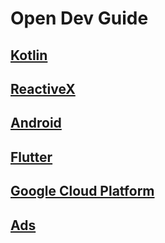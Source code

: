 # Open Dev Guide 

## [Kotlin](kotlin/kotlin.md)

## [ReactiveX](rx/rx.md)

## [Android](android/android.md)

## [Flutter](flutter/flutter.md)

## [Google Cloud Platform](gcp/gcp.md)

## [Ads](ads/ads.md)